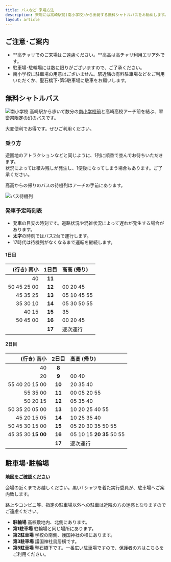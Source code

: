 ```yaml
---
title: バスなど 来場方法
description: 来場には高崎駅前(南小学校)から出発する無料シャトルバスをお勧めします。駐車場・駐輪場もご用意しております。
layout: article
---
```


## ご注意･ご案内

- **高チャリでのご来場はご遠慮ください。**高高は高チャリ利用エリア外です。
- 駐車場･駐輪場には数に限りがございますので、ご了承ください。
- 南小学校に駐車場の用意はございません。駅近隣の有料駐車場などをご利用いただくか、聖石橋下･第5駐車場に駐車をお願いします。

## 無料シャトルバス

<span class="maqz maqz-img-wrap-dark float-right">![南小学校](files/images/southjhs_bus720.jpg)</span>
高崎駅から歩いて数分の[南小学校前](https://goo.gl/maps/YznS6meb5rK2)と高崎高校アーチ前を結ぶ、翠巒祭限定の幻のバスです。

大変便利でお得です。ぜひご利用ください。

### 乗り方
遊園地のアトラクションなどと同じように、1列に順番で並んでお待ちいただきます。  
状況によっては積み残しが発生し、1便後になってしまう場合もあります。ご了承ください。

高高からの帰りのバスの待機列はアーチの手前にあります。  

<div class="clearfix"></div>

<span class="maqz maqz-img-wrap-dark float-right">![バス待機列](files/images/wait4bushere720.png)</span>

<div class="clearfix"></div>

### 発車予定時刻表

- 発車の目安の時刻です。道路状況や混雑状況によって遅れが発生する場合があります。
- **太字**の時刻ではバス2台で運行します。
- 17時代は待機列がなくなるまで運転を継続します。

#### 1日目

|           (行き) 南小 |  1日目 | 高高 (帰り)               |
|----------------------:|:------:|:--------------------------|
|                    40 | **11** |                           |
|           50 45 25 00 | **12** | 00 20 45                  |
|              45 35 25 | **13** | 05 10 45 55               |
|              35 30 10 | **14** | 05 30 50 55               |
|                 40 15 | **15** | 35                        |
|              50 45 00 | **16** | 00 20 45                  |
|                       | **17** | 逐次運行                  |

#### 2日目

|            (行き) 南小 |  2日目 | 高高 (帰り)                  |
|-----------------------:|:------:|:-----------------------------|
|                     40 |  **8** |                              |
|                     20 |  **9** | 00 40                        |
|         55 40 20 15 00 | **10** | 20 35 40                     |
|               55 35 00 | **11** | 00 05 20 55                  |
|               50 20 15 | **12** | 05 35 40                     |
|         50 35 20 05 00 | **13** | 10 20 25 40 55               |
|            45 20 15 05 | **14** | 10 25 35 40                  |
|         50 45 30 15 00 | **15** | 05 20 30 35 50 55            |
| 45 35 30 **15** **00** | **16** | 05 10 15 **20** **35** 50 55 |
|                        | **17** | 逐次運行                     |


## 駐車場･駐輪場

**[地図をご確認ください](https://www.google.com/maps/d/u/0/viewer?mid=1vNKwSWLOZ5LaQ1hbuuDp1Hf_FWU)**

会場の近くまでお越しください。黒いTシャツを着た実行委員が、駐車場へご案内致します。

路上やコンビニ等、指定の駐車場以外への駐車は近隣の方の迷惑となりますのでご遠慮ください。

- **駐輪場** 高校敷地内、北側にあります。
- **第1駐車場** 駐輪場と同じ場所にあります。
- **第2駐車場** 学校の南側、護国神社の横にあります。
- **第3駐車場** 護国神社鳥居横です。
- **第5駐車場** 聖石橋下です。一番広い駐車場ですので、保護者の方はこちらをご利用ください。